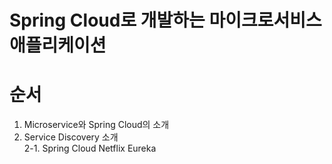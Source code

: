# Spring Cloud로 개발하는 마이크로서비스 애플리케이션
# 순서
1. Microservice와 Spring Cloud의 소개  
2. Service Discovery 소개  
2-1. Spring Cloud Netflix Eureka    

